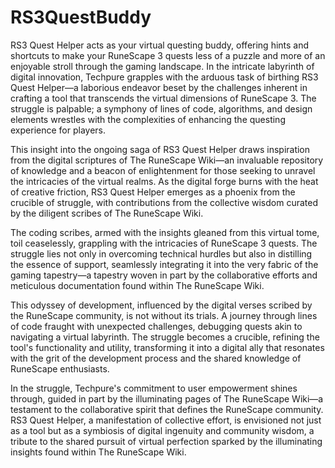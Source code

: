 # RS3QuestBuddy
RS3 Quest Helper acts as your virtual questing buddy, offering hints and shortcuts to make your RuneScape 3 quests less of a puzzle and more of an enjoyable stroll through the gaming landscape.
In the intricate labyrinth of digital innovation, Techpure grapples with the arduous task of birthing RS3 Quest Helper—a laborious endeavor beset by the challenges inherent in crafting a tool that transcends the virtual dimensions of RuneScape 3. The struggle is palpable; a symphony of lines of code, algorithms, and design elements wrestles with the complexities of enhancing the questing experience for players.

This insight into the ongoing saga of RS3 Quest Helper draws inspiration from the digital scriptures of The RuneScape Wiki—an invaluable repository of knowledge and a beacon of enlightenment for those seeking to unravel the intricacies of the virtual realms. As the digital forge burns with the heat of creative friction, RS3 Quest Helper emerges as a phoenix from the crucible of struggle, with contributions from the collective wisdom curated by the diligent scribes of The RuneScape Wiki.

The coding scribes, armed with the insights gleaned from this virtual tome, toil ceaselessly, grappling with the intricacies of RuneScape 3 quests. The struggle lies not only in overcoming technical hurdles but also in distilling the essence of support, seamlessly integrating it into the very fabric of the gaming tapestry—a tapestry woven in part by the collaborative efforts and meticulous documentation found within The RuneScape Wiki.

This odyssey of development, influenced by the digital verses scribed by the RuneScape community, is not without its trials. A journey through lines of code fraught with unexpected challenges, debugging quests akin to navigating a virtual labyrinth. The struggle becomes a crucible, refining the tool's functionality and utility, transforming it into a digital ally that resonates with the grit of the development process and the shared knowledge of RuneScape enthusiasts.

In the struggle, Techpure's commitment to user empowerment shines through, guided in part by the illuminating pages of The RuneScape Wiki—a testament to the collaborative spirit that defines the RuneScape community. RS3 Quest Helper, a manifestation of collective effort, is envisioned not just as a tool but as a symbiosis of digital ingenuity and community wisdom, a tribute to the shared pursuit of virtual perfection sparked by the illuminating insights found within The RuneScape Wiki.
